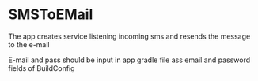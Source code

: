 # SMSToEMail

The app creates service listening incoming sms and resends the message to the e-mail

E-mail and pass should be input in app gradle file ass email and password fields of BuildConfig
